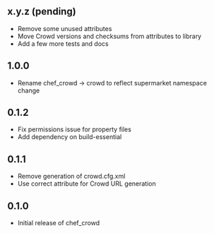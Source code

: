 ## x.y.z (pending)

* Remove some unused attributes
* Move Crowd versions and checksums from attributes to library
* Add a few more tests and docs

## 1.0.0

* Rename chef_crowd -> crowd to reflect supermarket namespace change

## 0.1.2

* Fix permissions issue for property files
* Add dependency on build-essential

## 0.1.1

* Remove generation of crowd.cfg.xml
* Use correct attribute for Crowd URL generation

## 0.1.0

* Initial release of chef_crowd

